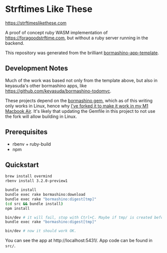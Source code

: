 # Strftimes Like These

https://strftimeslikethese.com

A proof of concept ruby WASM implementation of https://foragoodstrftime.com, but without a ruby server running in the backend.

This repository was generated from the brilliant [bormashino-app-template](https://github.com/keyasuda/bormashino-app-template).

## Development Notes

Much of the work was based not only from the template above, but also in keyasuda's other bormashino apps, like https://github.com/keyasuda/bormashino-todomvc.

These projects depend on the [bormashino gem](https://github.com/keyasuda/bormashino), which as of this writing only works in Linux, hence why [I've forked it to make it work in my M1 Macbook Air](https://github.com/keyasuda/bormashino/compare/main...bbonamin:macos-compatibility?expand=1). It's likely that updating the Gemfile in this project to not use the fork will allow building in Linux.

## Prerequisites

- rbenv + ruby-build
- npm

## Quickstart

```bash
brew install overmind
rbenv install 3.2.0-preview1

bundle install
bundle exec rake bormashino:download
bundle exec rake "bormashino:digest[tmp]"
(cd src && bundle install)
npm install

bin/dev # it will fail, stop with Ctrl+C. Maybe if tmp/ is created beforehand it could be fixed?
bundle exec rake "bormashino:digest[tmp]"

bin/dev # now it should work OK.
```

You can see the app at http://localhost:5431/.
App code can be found in `src/`.
